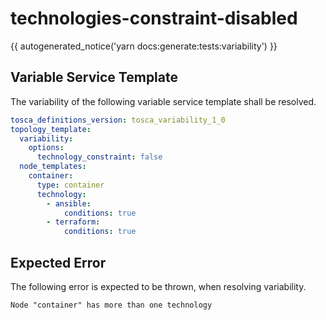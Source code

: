 # technologies-constraint-disabled

{{ autogenerated_notice('yarn docs:generate:tests:variability') }}


## Variable Service Template

The variability of the following variable service template shall be resolved.

```yaml linenums="1"
tosca_definitions_version: tosca_variability_1_0
topology_template:
  variability:
    options:
      technology_constraint: false
  node_templates:
    container:
      type: container
      technology:
        - ansible:
            conditions: true
        - terraform:
            conditions: true
```





## Expected Error

The following error is expected to be thrown, when resolving variability.

```text linenums="1"
Node "container" has more than one technology
```
